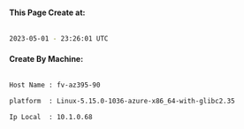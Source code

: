 
   
#### This Page Create at:

```bash

2023-05-01 - 23:26:01 UTC

```

#### Create By Machine:

```bash

Host Name : fv-az395-90

platform  : Linux-5.15.0-1036-azure-x86_64-with-glibc2.35

Ip Local  : 10.1.0.68

```

